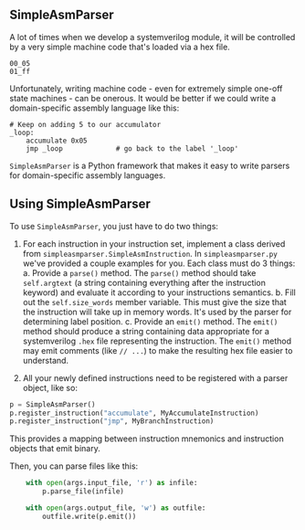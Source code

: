 ## SimpleAsmParser

A lot of times when we develop a systemverilog module, it will be controlled by a very simple
machine code that's loaded via a hex file.

```
00_05
01_ff
```

Unfortunately, writing machine code - even for extremely simple one-off state machines - can be onerous. It would be better if we could write a domain-specific assembly language like this:

```assembly
# Keep on adding 5 to our accumulator
_loop:
    accumulate 0x05
    jmp _loop             # go back to the label '_loop'
```

`SimpleAsmParser` is a Python framework that makes it easy to write parsers for domain-specific assembly languages.

## Using SimpleAsmParser

To use `SimpleAsmParser`, you just have to do two things:

1. For each instruction in your instruction set, implement a class derived from `simpleasmparser.SimpleAsmInstruction`. In `simpleasmparser.py` we've provided a couple examples for you. Each class must do 3 things:
    a. Provide a `parse()` method. The `parse()` method should take `self.argtext` (a string containing everything after the instruction keyword) and evaluate it according to your instructions semantics.
    b. Fill out the `self.size_words` member variable. This must give the size that the instruction will take up in memory words. It's used by the parser for determining label position.
    c. Provide an `emit()` method. The `emit()` method should produce a string containing data appropriate for a systemverilog `.hex` file representing the instruction. The `emit()` method may emit comments (like `// ...`) to make the resulting hex file easier to understand.

2. All your newly defined instructions need to be registered with a parser object, like so:
```python
p = SimpleAsmParser()
p.register_instruction("accumulate", MyAccumulateInstruction)
p.register_instruction("jmp", MyBranchInstruction)
```
This provides a mapping between instruction mnemonics and instruction objects that emit binary.

Then, you can parse files like this:
```python
    with open(args.input_file, 'r') as infile:
        p.parse_file(infile)

    with open(args.output_file, 'w') as outfile:
        outfile.write(p.emit())
```
